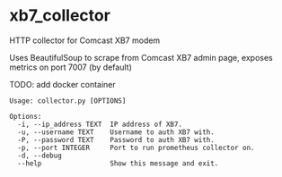 # xb7_collector
HTTP collector for Comcast XB7 modem

Uses BeautifulSoup to scrape from Comcast XB7 admin page, exposes metrics on port 7007 (by default)

TODO: add docker container

```
Usage: collector.py [OPTIONS]

Options:
  -i, --ip_address TEXT  IP address of XB7.
  -u, --username TEXT    Username to auth XB7 with.
  -P, --password TEXT    Password to auth XB7 with.
  -p, --port INTEGER     Port to run prometheus collector on.
  -d, --debug
  --help                 Show this message and exit.
  ```